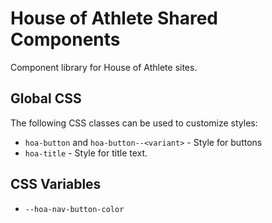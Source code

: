 # House of Athlete Shared Components

Component library for House of Athlete sites.

## Global CSS

The following CSS classes can be used to customize styles:

- `hoa-button` and `hoa-button--<variant>` - Style for buttons
- `hoa-title` - Style for title text.

## CSS Variables

- `--hoa-nav-button-color`
